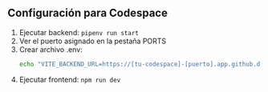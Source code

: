 ## Configuración para Codespace

1. Ejecutar backend: `pipenv run start`
2. Ver el puerto asignado en la pestaña PORTS
3. Crear archivo .env:
   ```bash
   echo "VITE_BACKEND_URL=https://[tu-codespace]-[puerto].app.github.dev" > .env
   ```
4. Ejecutar frontend: `npm run dev`